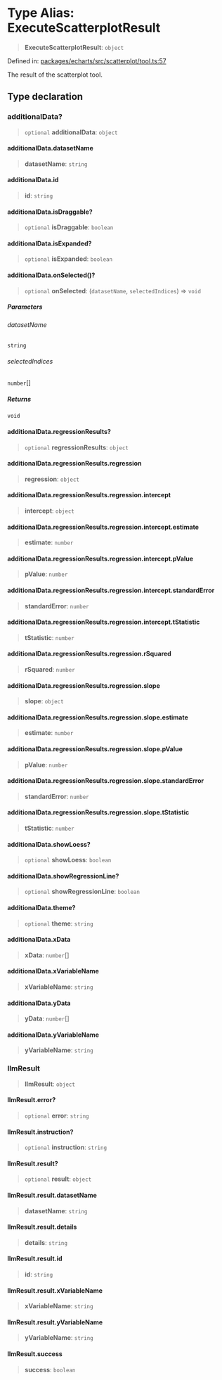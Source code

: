 # Type Alias: ExecuteScatterplotResult

> **ExecuteScatterplotResult**: `object`

Defined in: [packages/echarts/src/scatterplot/tool.ts:57](https://github.com/GeoDaCenter/openassistant/blob/a9f2271d1019f6c25c10dd4b3bdb64fcf16999b2/packages/echarts/src/scatterplot/tool.ts#L57)

The result of the scatterplot tool.

## Type declaration

### additionalData?

> `optional` **additionalData**: `object`

#### additionalData.datasetName

> **datasetName**: `string`

#### additionalData.id

> **id**: `string`

#### additionalData.isDraggable?

> `optional` **isDraggable**: `boolean`

#### additionalData.isExpanded?

> `optional` **isExpanded**: `boolean`

#### additionalData.onSelected()?

> `optional` **onSelected**: (`datasetName`, `selectedIndices`) => `void`

##### Parameters

###### datasetName

`string`

###### selectedIndices

`number`[]

##### Returns

`void`

#### additionalData.regressionResults?

> `optional` **regressionResults**: `object`

#### additionalData.regressionResults.regression

> **regression**: `object`

#### additionalData.regressionResults.regression.intercept

> **intercept**: `object`

#### additionalData.regressionResults.regression.intercept.estimate

> **estimate**: `number`

#### additionalData.regressionResults.regression.intercept.pValue

> **pValue**: `number`

#### additionalData.regressionResults.regression.intercept.standardError

> **standardError**: `number`

#### additionalData.regressionResults.regression.intercept.tStatistic

> **tStatistic**: `number`

#### additionalData.regressionResults.regression.rSquared

> **rSquared**: `number`

#### additionalData.regressionResults.regression.slope

> **slope**: `object`

#### additionalData.regressionResults.regression.slope.estimate

> **estimate**: `number`

#### additionalData.regressionResults.regression.slope.pValue

> **pValue**: `number`

#### additionalData.regressionResults.regression.slope.standardError

> **standardError**: `number`

#### additionalData.regressionResults.regression.slope.tStatistic

> **tStatistic**: `number`

#### additionalData.showLoess?

> `optional` **showLoess**: `boolean`

#### additionalData.showRegressionLine?

> `optional` **showRegressionLine**: `boolean`

#### additionalData.theme?

> `optional` **theme**: `string`

#### additionalData.xData

> **xData**: `number`[]

#### additionalData.xVariableName

> **xVariableName**: `string`

#### additionalData.yData

> **yData**: `number`[]

#### additionalData.yVariableName

> **yVariableName**: `string`

### llmResult

> **llmResult**: `object`

#### llmResult.error?

> `optional` **error**: `string`

#### llmResult.instruction?

> `optional` **instruction**: `string`

#### llmResult.result?

> `optional` **result**: `object`

#### llmResult.result.datasetName

> **datasetName**: `string`

#### llmResult.result.details

> **details**: `string`

#### llmResult.result.id

> **id**: `string`

#### llmResult.result.xVariableName

> **xVariableName**: `string`

#### llmResult.result.yVariableName

> **yVariableName**: `string`

#### llmResult.success

> **success**: `boolean`
